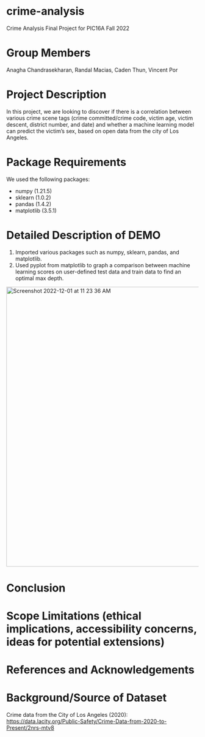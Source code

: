 # crime-analysis
Crime Analysis Final Project for PIC16A Fall 2022
# Group Members
Anagha Chandrasekharan, Randal Macias, Caden Thun, Vincent Por
# Project Description
In this project, we are looking to discover if there is a correlation between various crime scene tags (crime committed/crime code, victim age, victim descent, district number, and date) and whether a machine learning model can predict the victim’s sex, based on open data from the city of Los Angeles. 
# Package Requirements
We used the following packages:
* numpy (1.21.5)
* sklearn (1.0.2)
* pandas (1.4.2) 
* matplotlib (3.5.1)
# Detailed Description of DEMO
1. Imported various packages such as numpy, sklearn, pandas, and matplotlib.
2. Used pyplot from matplotlib to graph a comparison between machine learning scores on user-defined test data and train data to find an optimal max depth.
<img width="732" alt="Screenshot 2022-12-01 at 11 23 36 AM" src="https://user-images.githubusercontent.com/103856649/205141515-c51ad475-266b-4eca-b142-6eff845eb7f9.png">

# Conclusion
# Scope Limitations (ethical implications, accessibility concerns, ideas for potential extensions)
# References and Acknowledgements
# Background/Source of Dataset
Crime data from the City of Los Angeles (2020): https://data.lacity.org/Public-Safety/Crime-Data-from-2020-to-Present/2nrs-mtv8
